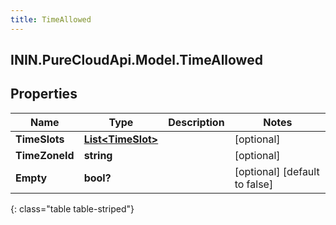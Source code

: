 ```yaml
---
title: TimeAllowed
---
```

## ININ.PureCloudApi.Model.TimeAllowed

## Properties

|Name | Type | Description | Notes|
|------------ | ------------- | ------------- | -------------|
| **TimeSlots** | [**List&lt;TimeSlot&gt;**](TimeSlot.html) |  | [optional] |
| **TimeZoneId** | **string** |  | [optional] |
| **Empty** | **bool?** |  | [optional] [default to false]|
{: class="table table-striped"}



